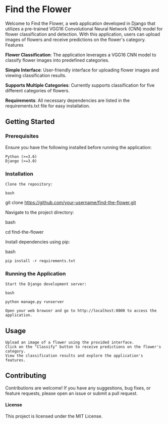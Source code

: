 # Find the Flower

Welcome to Find the Flower, a web application developed in Django that utilizes a pre-trained VGG16 Convolutional Neural Network (CNN) model for flower classification and detection. With this application, users can upload images of flowers and receive predictions on the flower's category.
Features

**Flower Classification**: The application leverages a VGG16 CNN model to classify flower images into predefined categories.

**Simple Interface**: User-friendly interface for uploading flower images and viewing classification results.

**Supports Multiple Categories**: Currently supports classification for five different categories of flowers.

**Requirements**: All necessary dependencies are listed in the requirements.txt file for easy installation.

## Getting Started
### Prerequisites

Ensure you have the following installed before running the application:

    Python (>=3.6)
    Django (>=3.0)

### Installation

    Clone the repository:

    bash

git clone https://github.com/your-username/find-the-flower.git

Navigate to the project directory:

bash

cd find-the-flower

Install dependencies using pip:

bash

    pip install -r requirements.txt

### Running the Application

    Start the Django development server:

    bash

    python manage.py runserver

    Open your web browser and go to http://localhost:8000 to access the application.

## Usage

    Upload an image of a flower using the provided interface.
    Click on the "Classify" button to receive predictions on the flower's category.
    View the classification results and explore the application's features.

## Contributing

Contributions are welcome! If you have any suggestions, bug fixes, or feature requests, please open an issue or submit a pull request.
#### **License**

This project is licensed under the MIT License.
